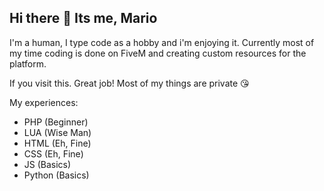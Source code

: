 ## Hi there 👋 Its me, Mario

I'm a human, I type code as a hobby and i'm enjoying it. Currently most of my time coding is done on FiveM and creating custom resources for the platform.

If you visit this. Great job! Most of my things are private 😘

My experiences:
- PHP (Beginner)
- LUA (Wise Man)
- HTML (Eh, Fine)
- CSS (Eh, Fine)
- JS (Basics)
- Python (Basics)
